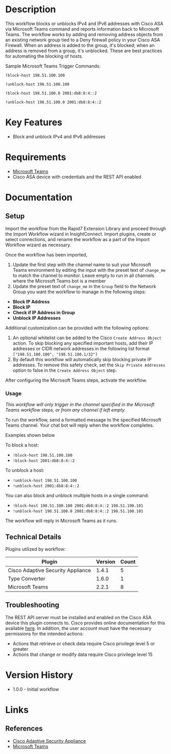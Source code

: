 # Description

This workflow blocks or unblocks IPv4 and IPv6 addresses with Cisco ASA via Microsoft Teams command and reports information back to Microsoft Teams.
The workflow works by adding and removing address objects from an existing network group tied to a Deny firewall policy in your Cisco ASA Firewall.
When an address is added to the group, it's blocked; when an address is removed from a group, it's unblocked. These are best practices for automating the blocking of hosts.

Sample Microsoft Teams Trigger Commands:

`!block-host 198.51.100.100`

`!unblock-host 198.51.100.100`

`!block-host 198.51.100.0 2001:db8:8:4::2`

`!unblock-host 198.51.100.0 2001:db8:8:4::2`

# Key Features

* Block and unblock IPv4 and IPv6 addresses

# Requirements

* [Microsoft Teams](https://insightconnect.help.rapid7.com/docs/microsoft-teams)
* Cisco ASA device with credentials and the REST API enabled

# Documentation

## Setup

Import the workflow from the Rapid7 Extension Library and proceed through the Import Workflow wizard in InsightConnect. Import plugins, create or select connections, and rename the workflow as a part of the Import Workflow wizard as necessary.

Once the workflow has been imported,

1. Update the first step with the channel name to suit your Microsoft Teams environment by editing the input with the preset text of `change_me` to match the channel to monitor. Leave empty to run in all channels where the Microsoft Teams bot is a member
2. Update the preset text of `change_me` in the `Group` field to the Network Group you want the workflow to manage in the following steps:

* **Block IP Address**
* **Block IP**
* **Check if IP Address in Group**
* **Unblock IP Addresses**

Additional customization can be provided with the following options:

1. An optional whitelist can be added to the Cisco `Create Address Object` action. To skip blocking any specified important hosts, add their IP addresses or CIDR network addresses in the following list format `["198.51.100.100", "198.51.100.1/32"]`
2. By default this workflow will automatically skip blocking private IP addresses. To remove this safety check, set the `Skip Private Addresses` option to false in the `Create Address Object` step.

After configuring the Microsoft Teams steps, activate the workflow.

### Usage

*This workflow will only trigger in the channel specified in the Microsoft Teams workflow steps, or from any channel if left empty.*

To run the workflow, send a formatted message to the specified Microsoft Teams channel. Your chat bot will reply when the workflow completes.

Examples shown below

To block a host:
* `!block-host 198.51.100.100`
* `!block-host 2001:db8:8:4::2`

To unblock a host:
* `!unblock-host 198.51.100.100`
* `!unblock-host 2001:db8:8:4::2`

You can also block and unblock multiple hosts in a single command:
* `!block-host 198.51.100.100 2001:db8:8:4::2 198.51.100.101`
* `!unblock-host 198.51.100.0 2001:db8:8:4::2 198.51.100.101`

The workflow will reply in Microsoft Teams as it runs.

## Technical Details

Plugins utilized by workflow:

|Plugin|Version|Count|
|----|----|--------|
|Cisco Adaptive Security Appliance|1.4.1|5|
|Type Converter|1.6.0|1|
|Microsoft Teams|2.2.1|8|

## Troubleshooting

The REST API server must be installed and enabled on the Cisco ASA device this plugin connects to. Cisco provides online documentation for this available [here](https://www.cisco.com/c/en/us/td/docs/security/asa/api/qsg-asa-api.html). In addition, the user account must have the necessary permissions for the intended actions:

* Actions that retrieve or check data require Cisco privilege level 5 or greater
* Actions that change or modify data require Cisco privilege level 15

# Version History

* 1.0.0 - Initial workflow

# Links

## References

* [Cisco Adaptive Security Appliance](https://www.cisco.com/c/en/us/products/security/adaptive-security-appliance-asa-software/index.html)
* [Microsoft Teams](https://teams.microsoft.com)
